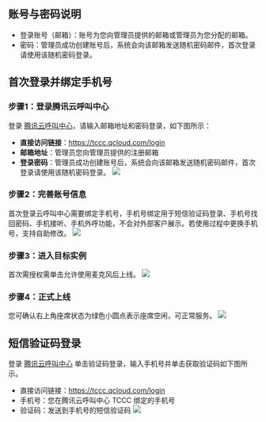## 账号与密码说明
- 登录账号（邮箱）：账号为您向管理员提供的邮箱或管理员为您分配的邮箱。
- 密码：管理员成功创建账号后，系统会向该邮箱发送随机密码邮件，首次登录请使用该随机密码登录。

## 首次登录并绑定手机号
### 步骤1：登录腾讯云呼叫中心
登录 [腾讯云呼叫中心](https://tccc.qcloud.com/login)，请输入邮箱地址和密码登录，如下图所示：
- **直接访问链接**：https://tccc.qcloud.com/login
- **邮箱地址**：管理员您向管理员提供的注册邮箱
- **登录密码**：管理员成功创建账号后，系统会向该邮箱发送随机密码邮件，首次登录请使用该随机密码登录。
![](https://qcloudimg.tencent-cloud.cn/raw/c74820f90e06b0df5c9d4e434bcf0da7.png)

### 步骤2：完善账号信息
首次登录云呼叫中心需要绑定手机号，手机号绑定用于短信验证码登录、手机号找回密码、手机接听、手机外呼功能，不会对外部客户展示。若使用过程中更换手机号，支持自助修改。
![](https://qcloudimg.tencent-cloud.cn/raw/6745c87eb8316fa35f810a05c06d182f.png)

### 步骤3：进入目标实例
首次需授权需单击允许使用麦克风后上线。
![](https://qcloudimg.tencent-cloud.cn/raw/33fa2fdf557bc2a2477b1472bd9bf088.png)

### 步骤4：正式上线
您可确认右上角座席状态为绿色小圆点表示座席空闲，可正常服务。
![](https://qcloudimg.tencent-cloud.cn/raw/ada0096ad6e37f713639af7a15d6b945.png)

## 短信验证码登录
登录 [腾讯云呼叫中心](https://tccc.qcloud.com/login) 单击验证码登录，输入手机号并单击获取验证码如下图所示。
- 直接访问链接：https://tccc.qcloud.com/login
- 手机号：您在腾讯云呼叫中心 TCCC 绑定的手机号
- 验证码：发送到手机号的短信验证码
![](https://qcloudimg.tencent-cloud.cn/raw/74e7b8d411e5e1f7e73a838990025f73.png)